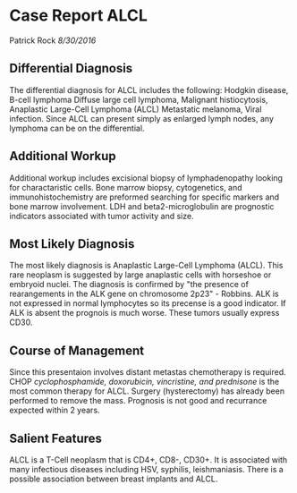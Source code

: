 # Case Report ALCL
Patrick Rock
*8/30/2016*

## Differential Diagnosis
The differential diagnosis for ALCL includes the following:  Hodgkin disease, B-cell lymphoma
Diffuse large cell lymphoma, Malignant histiocytosis, Anaplastic Large-Cell Lymphoma (ALCL)
Metastatic melanoma, Viral infection. Since ALCL can present simply as enlarged lymph nodes, any lymphoma
can be on the differential.


## Additional Workup

Additional workup includes excisional biopsy of lymphadenopathy looking for charactaristic cells.
Bone marrow biopsy, cytogenetics, and immunohistochemistry are preformed searching for specific markers
and bone marrow involvement. LDH and beta2-microglobulin are prognostic indicators associated with tumor activity and size.


## Most Likely Diagnosis

The most likely diagnosis is Anaplastic Large-Cell Lymphoma (ALCL).
This rare neoplasm is suggested by large anaplastic cells with horseshoe or embryoid nuclei. 
The diagnosis is confirmed by "the presence of rearangements
in the ALK gene on chromosome 2p23" - Robbins. ALK is not expressed in normal lymphocytes so its precense is a good indicator. 
If ALK is absent the prognois is much worse. These tumors usually express CD30.
 

## Course of Management
Since this presentaion involves distant metastas chemotherapy is required.
CHOP *cyclophosphamide, doxorubicin, vincristine, and prednisone* is the most common therapy
for ALCL. Surgery (hysterectomy) has already been performed to remove the mass. Prognosis is not good
and recurrance expected within 2 years.


## Salient Features
ALCL is a  T-Cell neoplasm that is CD4+, CD8-, CD30+. 
It is associated with many infectious diseases including HSV, syphilis, leishmaniasis.
There is a possible association between breast implants and ALCL.


